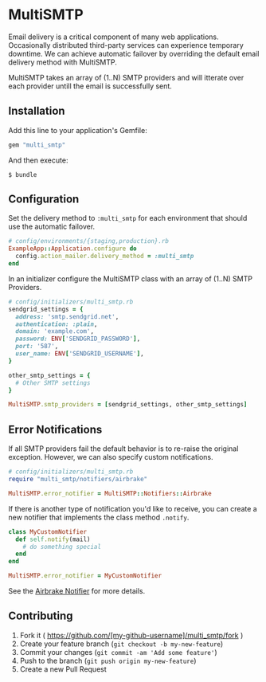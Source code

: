 # MultiSMTP

Email delivery is a critical component of many web applications. Occasionally
distributed third-party services can experience temporary downtime. We can achieve automatic failover by overriding the default email delivery method with MultiSMTP.

MultiSMTP takes an array of (1..N) SMTP providers and will itterate over each provider untill the email is successfully sent.

## Installation

Add this line to your application's Gemfile:

```ruby
gem "multi_smtp"
```

And then execute:

    $ bundle

## Configuration

Set the delivery method to `:multi_smtp` for each environment that should use
the automatic failover.

```ruby
# config/environments/{staging,production}.rb
ExampleApp::Application.configure do
  config.action_mailer.delivery_method = :multi_smtp
end
```

In an initializer configure the MultiSMTP class with an array of (1..N) SMTP
Providers.

```ruby
# config/initializers/multi_smtp.rb
sendgrid_settings = {
  address: 'smtp.sendgrid.net',
  authentication: :plain,
  domain: 'example.com',
  password: ENV['SENDGRID_PASSWORD'],
  port: '587',
  user_name: ENV['SENDGRID_USERNAME'],
}

other_smtp_settings = {
  # Other SMTP settings
}

MultiSMTP.smtp_providers = [sendgrid_settings, other_smtp_settings]
```

## Error Notifications

If all SMTP providers fail the default behavior is to re-raise the original exception.
However, we can also specify custom notifications.

```ruby
# config/initializers/multi_smtp.rb
require "multi_smtp/notifiers/airbrake"

MultiSMTP.error_notifier = MultiSMTP::Notifiers::Airbrake
```

If there is another type of notification you'd like to receive, you can create a
new notifier that implements the class method `.notify`.

```ruby
class MyCustomNotifier
  def self.notify(mail)
    # do something special
  end
end

MultiSMTP.error_notifier = MyCustomNotifier
```

See the [Airbrake Notifier][1] for more details.

## Contributing

1. Fork it ( https://github.com/[my-github-username]/multi_smtp/fork )
2. Create your feature branch (`git checkout -b my-new-feature`)
3. Commit your changes (`git commit -am 'Add some feature'`)
4. Push to the branch (`git push origin my-new-feature`)
5. Create a new Pull Request

[1]: https://github.com/harlow/multi_smtp/blob/master/lib/multi_smtp/notifiers/airbrake.rb
